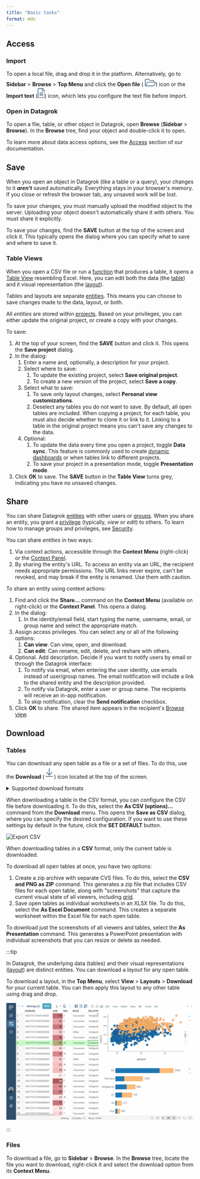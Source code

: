 ```yaml
---
title: "Basic tasks"
format: mdx
---
```


## Access

### Import

To open a local file, drag and drop it in the platform. Alternatively, go to
**Sidebar** > **Browse** > **Top Menu** and click the **Open file**
(![](../../../uploads/icons/open-file-con-temp.png)) icon or the **Import text**
(![](../../../uploads/icons/open-text-icon-temp.png)) icon, which lets you
configure the text file before import. 

### Open in Datagrok

To open a file, table, or other object in Datagrok, open **Browse** (**Sidebar** > **Browse**). In the **Browse** tree, find your object and double-click it to
open.

To learn more about data access options, see the
[Access](../../access/access.md) section of our documentation.

## Save

When you open an object in Datagrok (like a table or a query), your changes to
it **_aren't_** saved automatically. Everything stays in your browser's memory. If you close or
refresh the browser tab, any unsaved work will be lost. 

To save your changes, you must manually upload the modified object to
the server. Uploading your object doesn't automatically share it with others. You
must share it explicitly.

To save your changes, find the **SAVE** button at the top of the screen and
click it. This typically opens the dialog where you can specify what to save and
where to save it.

### Table Views

When you open a CSV file or run a [function](../concepts/functions/functions.md)
that produces a table, it opens a [Table
View](../navigation/views/table-view.md) resembling Excel. Here, you can edit both the data
(the [table](../concepts/objects.md)) and it visual representation (the
[layout](../../visualize/view-layout.md)).

Tables and layouts are separate [entities](../concepts/objects.md). This means you can
choose to save changes made to the data, layout, or both.

All _entities_ are stored within [projects](../concepts/project/project.md).
Based on your privileges, you can either update the original project, or create
a copy with your changes.

To save:

1. At the top of your screen, find the **SAVE** button and click it. This opens
   the **Save project** dialog.
1. In the dialog:
   1. Enter a name and, optionally, a description for your project.
   1. Select where to save: 
      1. To update the existing project, select **Save original project**.
      1. To create a new version of the project, select **Save a copy**.
   1. Select what to save:
      1. To save only layout changes, select **Personal view customizations**.
      1. Deselect any tables you do not want to save. By default, all open
         tables are included. When copying a project, for each table, you must
         also decide  whether to clone it or link to it. Linking to a
         table in the original project means you can't save any changes to the
         data.
   1. Optional:
      1. To update the data every time you open a project, toggle **Data sync**.
         This feature is commonly used to create [dynamic
         dashboards](../../access/databases/databases.mdx#creating-dynamic-dashboards-for-query-results)
         or when tables link to different projects.
      1. To save your project in a presentation mode, toggle **Presentation mode**.
1. Click **OK** to save. The **SAVE** button in the **Table View** turns grey,
   indicating you have no unsaved changes.

## Share

You can share Datagrok [entities](../concepts/objects.md) with other users or
[groups](../govern/group.md). When you share an entity, you grant a
[privilege](../govern/authorization.md) (typically, _view_ or _edit_) to others.
To learn how to manage groups and privileges, see
[Security](../govern/security.md).

You can share _entities_ in two ways:

1. Via context actions, accessible through the **Context Menu** (right-click) or
   the [Context Panel](../navigation/panels/panels.md#context-panel).
1. By sharing the entity's URL. To access an entity via an URL, the recipient
   needs appropriate permissions. The URL links never expire, can't be revoked,
   and may break if the entity is renamed. Use them with caution.

To share an entity using context actions:

1. Find and click the **Share...** command on the **Context Menu** (available on
   right-click) or the **Context Panel**. This opens a dialog.
1. In the dialog: 
   1. In the identity/email field, start typing the name, username,
      email, or group name and select the appropriate match.
1. Assign access privileges. You can select any
   or all of the following options:
   1. **Can view**: Can view, open, and download.
   1. **Can edit**: Can rename, edit, delete, and reshare with others.
1. Optional. Add description. Decide if you want to notify users by email or
   through the Datagrok interface: 
   1. To notify via email, when entering the user identity, use emails instead of user/group names. The email notification will include a link to the shared entity and the description provided.
   1. To notify via Datagrok, enter a user or group name. The recipients will receive an in-app notification.
   1. To skip notification, clear the **Send notification** checkbox.
1. Click **OK** to share. The shared item appears in the recipient's [Browse
   view](../navigation/views/browse.md).

## Download

### Tables

You can download any open table as a file or a set of files. To do this, use the
**Download** (![](../../../uploads/icons/download-icon.png)) icon located at the
top of the screen.

<details>
<summary>Supported download formats</summary>

* CSV
* Excel documents (.xlsx)
* JSON
* PNG
* PowerPoint presentations (.pptx)
* Parquet
* Feather
* Fasta
* SDF (for tables containing molecules)

</details>

When downloading a table in the CSV format, you can configure the CSV file
before downloading it. To do this, select the **As CSV (options)...** command from the **Download** menu.
This opens the **Save as CSV** dialog, where you can specify the desired
configuration. If you want to use these settings by default in the future, click
the **SET DEFAULT** button.

![Export CSV](../../../uploads/pictures/export-csv.png "Export CSV")

When downloading tables in a **CSV** format, only the current table
is downloaded. 

To download all open tables at once, you have two options: 

1. Create a zip archive with separate CVS files. To do this, select the **CSV
and PNG as ZIP** command. This generates a zip file that includes CSV files for
each open table, along with "screenshots" that capture the current visual state
of all viewers, including [grid](../../visualize/viewers/grid.md).
1. Save open tables as individual worksheets in an XLSX file. To do this, select
   the **As Excel Document** command. This creates a separate worksheet within
   the Excel file for each open table.

To download just the screenshots of all viewers and tables, select the **As
Presentation** command. This generates a PowerPoint presentation with individual
screenshots that you can resize or delete as needed.

:::tip

In Datagrok, the underlying data (tables) and their visual representations
([layout](../../visualize/view-layout.md)) are distinct entities. You can download a _layout_ for any
open table. 

To download a layout, in the **Top Menu**, select **View** > **Layouts** >
**Download** for your current table. You can then apply this layout to any other
table using drag and drop.

![](img/layout-drag-and-drop.gif)

:::

### Files

To download a file, go to **Sidebar** > **Browse**. In the **Browse** tree,
locate the file you want to download, right-click it and select the download
option from its **Context Menu**.